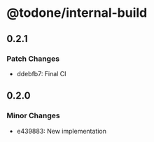 # @todone/internal-build

## 0.2.1

### Patch Changes

- ddebfb7: Final CI

## 0.2.0

### Minor Changes

- e439883: New implementation
